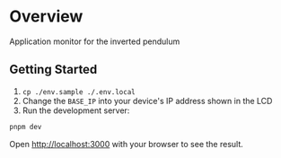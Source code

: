 # Overview

Application monitor for the inverted pendulum

## Getting Started

1. `cp ./env.sample ./.env.local`
2. Change the `BASE_IP` into your device's IP address shown in the LCD
3. Run the development server:

```bash
pnpm dev
```

Open [http://localhost:3000](http://localhost:3000) with your browser to see the result.
